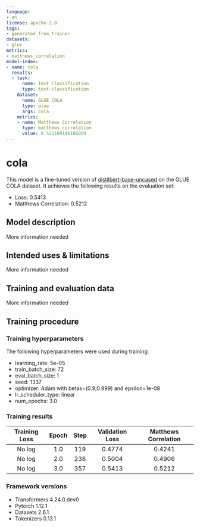 ```yaml
---
language:
- en
license: apache-2.0
tags:
- generated_from_trainer
datasets:
- glue
metrics:
- matthews_correlation
model-index:
- name: cola
  results:
  - task:
      name: Text Classification
      type: text-classification
    dataset:
      name: GLUE COLA
      type: glue
      args: cola
    metrics:
    - name: Matthews Correlation
      type: matthews_correlation
      value: 0.521189146186809
---
```


<!-- This model card has been generated automatically according to the information the Trainer had access to. You
should probably proofread and complete it, then remove this comment. -->

# cola

This model is a fine-tuned version of [distilbert-base-uncased](https://huggingface.co/distilbert-base-uncased) on the GLUE COLA dataset.
It achieves the following results on the evaluation set:
- Loss: 0.5413
- Matthews Correlation: 0.5212

## Model description

More information needed

## Intended uses & limitations

More information needed

## Training and evaluation data

More information needed

## Training procedure

### Training hyperparameters

The following hyperparameters were used during training:
- learning_rate: 5e-05
- train_batch_size: 72
- eval_batch_size: 1
- seed: 1337
- optimizer: Adam with betas=(0.9,0.999) and epsilon=1e-08
- lr_scheduler_type: linear
- num_epochs: 3.0

### Training results

| Training Loss | Epoch | Step | Validation Loss | Matthews Correlation |
|:-------------:|:-----:|:----:|:---------------:|:--------------------:|
| No log        | 1.0   | 119  | 0.4774          | 0.4241               |
| No log        | 2.0   | 238  | 0.5004          | 0.4906               |
| No log        | 3.0   | 357  | 0.5413          | 0.5212               |


### Framework versions

- Transformers 4.24.0.dev0
- Pytorch 1.12.1
- Datasets 2.6.1
- Tokenizers 0.13.1
